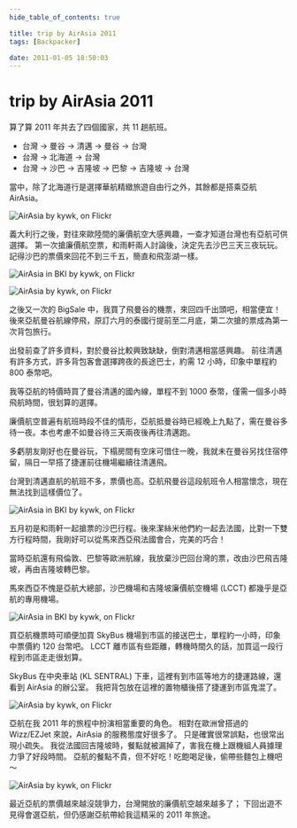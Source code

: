 ```yaml
---
hide_table_of_contents: true

title: trip by AirAsia 2011
tags: [Backpacker]

date: 2011-01-05 18:50:03
---
```


trip by AirAsia 2011
=====================

算了算 2011 年共去了四個國家，共 11 趟航班。
-   台灣 -> 曼谷 -> 清邁 -> 曼谷 -> 台灣
-   台灣 -> 北海道 -> 台灣
-   台灣 -> 沙巴 -> 吉隆坡 -> 巴黎 -> 吉隆坡 -> 台灣

當中，除了北海道行是選擇華航精緻旅遊自由行之外，其餘都是搭乘亞航 AirAsia。

![AirAsia by kywk, on Flickr](http://farm9.staticflickr.com/8157/7653836778_ffc9ee00ce_c.jpg)

義大利行之後，對往來歐陸間的廉價航空大感興趣，一查才知道台灣也有亞航可供選擇。
第一次搶廉價航空票，和雨軒兩人討論後，決定先去沙巴三天三夜玩玩。
記得沙巴的票價來回花不到三千五，簡直和飛澎湖一樣。

![AirAsia in BKI by kywk, on Flickr](http://farm8.staticflickr.com/7138/7653846560_ef077816d5_c.jpg)

![AirAsia by kywk, on Flickr](http://farm8.staticflickr.com/7279/7653839690_fd68842242.jpg)

之後又一次的 BigSale 中，我買了飛曼谷的機票，來回四千出頭吧，相當便宜！後來亞航曼谷航線停飛，原訂六月的泰國行提前至二月底，第二次搶的票成為第一次背包旅行。

出發前查了許多資料，對於曼谷比較興致缺缺，倒對清邁相當感興趣。
前往清邁有許多方式，許多背包客會選擇跨夜的長途巴士，約需 12 小時，印象中單程約 800 泰幣吧。

我等亞航的特價時買了曼谷清邁的國內線，單程不到 1000 泰幣，僅需一個多小時飛航時間，很划算的選擇。

廉價航空普遍有航班時段不佳的情形，亞航抵曼谷時已經晚上九點了，需在曼谷多待一夜。本也考慮不如曼谷待三天兩夜後再往清邁跑。

多虧朋友剛好也在曼谷玩，下榻房間有空床可借住一晚，我就未在曼谷另找住宿停留，隔日一早搭了捷運前往機場繼續往清邁飛。

台灣到清邁直航的航班不多，票價也高。亞航飛曼谷這段航班令人相當懷念，現在無法找到這樣價位了。

![AirAsia in BKI by kywk, on Flickr](http://farm8.staticflickr.com/7266/7653845174_c36d9ba043_c.jpg)

五月初是和雨軒一起搶票的沙巴行程。後來潔絲米他們約一起去法國，比對一下雙方行程時間，我剛好可以從馬來西亞飛法國會合，完美的巧合！

當時亞航還有飛倫敦、巴黎等歐洲航線，我放棄沙巴回台灣的票，改由沙巴飛吉隆坡，再由吉隆坡轉巴黎。

馬來西亞不愧是亞航大總部，沙巴機場和吉隆坡廉價航空機場 (LCCT) 都幾乎是亞航的專用機場。 

![AirAsia in BKI by kywk, on Flickr](http://farm9.staticflickr.com/8156/7653844536_ea3d1e78f8_c.jpg)

買亞航機票時可順便加買 SkyBus 機場到市區的接送巴士，單程約一小時，印象中票價約 120 台幣吧。
LCCT 離市區有些距離，轉機時間久的話，加買這一段行程到市區走走很划算。

SkyBus 在中央車站 (KL SENTRAL) 下車，這裡有到市區等地方的捷運路線，還看到 AirAsia 的辦公室。
我把背包放在這裡的置物櫃後搭了捷運到市區鬼混了。

![AirAsia by kywk, on Flickr](http://farm9.staticflickr.com/8018/7653838568_72495d29a1_c.jpg)

亞航在我 2011 年的旅程中扮演相當重要的角色。
相對在歐洲曾搭過的 Wizz/EZJet 來說，AirAsia 的服務態度好很多了。
只是確實很常誤點，也很常出現小疏失。
我從法國回吉隆坡時，餐點就被漏掉了，害我在機上跟機組人員據理力爭了好段時間。
亞航的餐點不貴，但不好吃！吃飽喝足後，偷帶些麵包上機吧～

![AirAsia by kywk, on Flickr](http://farm8.staticflickr.com/7126/7653837414_d9573694d8_c.jpg)

最近亞航的票價越來越沒競爭力，台灣開放的廉價航空越來越多了；
下回出遊不見得會選亞航，但仍感謝亞航帶給我這精采的 2011 年旅途。
